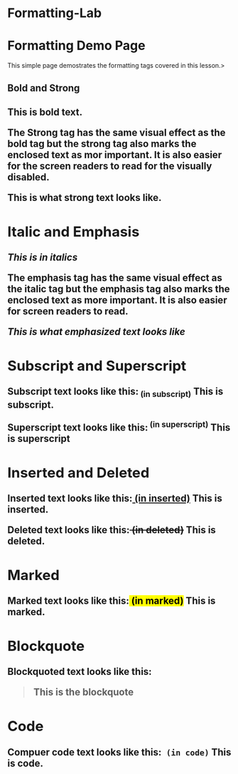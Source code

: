 # Formatting-Lab
<html>
<h1> Formatting Demo Page</h1>
<p>This simple page demostrates the formatting tags covered in this lesson.>
<h2> Bold and Strong<h2>
<b> This is bold text.<b>
<p>The Strong tag has the same visual effect as the bold tag but the strong tag also marks the enclosed text as mor important. It is also easier for the screen readers to read for the visually disabled.</p>
<strong>This is what strong text looks like.</strong>
<h2>Italic and Emphasis</h2>
<i>This is in italics</i>
<p>The emphasis tag has the same visual effect as the italic tag but the emphasis tag also marks the enclosed text as more important. It is also easier for screen readers to read.</p>
<em>This is what emphasized text looks like</em>
<h2>Subscript and Superscript</h2>
<p>Subscript text looks like this:<sub> (in subscript)</sub> This is subscript.</p>
<p>Superscript text looks like this:<sup> (in superscript)</sup> This is superscript</p>
<h2>Inserted and Deleted</h2>
<p>Inserted text looks like this:<ins> (in inserted)</ins> This is inserted.<p/>
<p>Deleted text looks like this:<del> (in deleted)</del> This is deleted.<p/>
<h2>Marked</h2>
<p>Marked text looks like this:<mark> (in marked)</mark> This is marked.</p>
<h2>Blockquote</h2>
<p>Blockquoted text looks like this: <blockquote> This is the blockquote</blockquote>
<h2>Code</h2>
<p>Compuer code text looks like this:<code> (in code)</code> This is code.</p>

